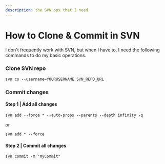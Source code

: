 ```yaml
---
description: the SVN ops that I need
---
```


# How to Clone & Commit in SVN

I don't frequently work with SVN, but when I have to, I need the following commands to do my basic operations.

### Clone SVN repo

```text
svn co --username=YOURUSERNAME SVN_REPO_URL
```

### Commit changes

#### Step 1 \| Add all changes 

```text
svn add --force * --auto-props --parents --depth infinity -q
```

or 

```text
svn add * --force
```

#### Step 2 \| Commit all changes

```text
svn commit -m "MyCommit"
```



